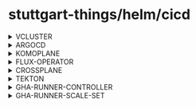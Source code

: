 # stuttgart-things/helm/cicd

<details><summary>VCLUSTER</summary>

## DEPLOYMENT

```bash
cat <<EOF > vcluster.yaml
---
helmfiles:
  - path: git::https://github.com/stuttgart-things/helm.git@cicd/vcluster.yaml.gotmpl
    values:
      - clusterName: dev-cluster
      - namespace: vcluster
EOF
```

## CONNECT TO VCLUSTER

```bash
vcluster connect dev-cluster -n vcluster
```

</details>

<details><summary>ARGOCD</summary>

### GENERATE PASSWORD

```bash
sudo apt -y install apache2-utils
adminPassword=$(htpasswd -nbBC 10 "" 'Test2025!' | tr -d ':\n')
adminPasswordMTime=$(echo $(date +%FT%T%Z))
```

### ARGOCD w/ VAULT PLUGIN

```bash
cat <<EOF > argocd.yaml
---
helmfiles:
  - path: git::https://github.com/stuttgart-things/helm.git@cicd/argocd.yaml.gotmpl
    values:
      - namespace: argocd
      - clusterIssuer: selfsigned
      - issuerKind: cluster-issuer
      - hostname: argocd
      - domain: 172.18.0.2.nip.io
      - ingressClassName: nginx
      - adminPassword: $2y$10$sX7RPXUpEQKjdi7hjyYI0e0r0dlfaM1JmmVmujd05Lx5CJpEqJomC
      - adminPasswordMTime: 2025-03-19T07:39:33UTC
      - enableAvp: true
      - vaultAddr: https://vault.172.18.0.2.nip.io
      - vaultNamespace: root
      - vaultRoleID: 1fa31949-8d0e-c100-c8ae-6eb287f8ea08
      - vaultSecretID: b76ddf4b-ba30-fc01-61fd-9d97588a6c09
      - imageHelfile: ghcr.io/helmfile/helmfile:v0.171.0
      - imageAvp: ghcr.io/stuttgart-things/sthings-avp:1.18.1-1.32.3-3.17.2
EOF

helmfile template -f argocd.yaml # RENDER ONLY
helmfile apply -f argocd.yaml # APPLY HELMFILE
```

### ARGOCD w/o VAULT PLUGIN

```bash
cat <<EOF > argocd.yaml
---
helmfiles:
  - path: git::https://github.com/stuttgart-things/helm.git@cicd/argocd.yaml.gotmpl
    values:
      - namespace: argocd
      - clusterIssuer: selfsigned
      - issuerKind: cluster-issuer
      - hostname: argocd
      - domain: 172.18.0.2.nip.io
      - ingressClassName: nginx
      - adminPassword: ""
      - adminPasswordMTime: ""
      - enableAvp: false
EOF

helmfile template -f argocd.yaml # RENDER ONLY
helmfile apply -f argocd.yaml # APPLY HELMFILE
```

</details>

<details><summary>KOMOPLANE</summary>

```bash
cat <<EOF > komoplane.yaml
---
helmfiles:
  - path: git::https://github.com/stuttgart-things/helm.git@apps/komoplane.yaml
    values:
      - namespace: crossplane-system
      - clusterIssuer: selfsigned
      - issuerKind: cluster-issuer
      - hostname: komoplane
      - domain: 172.18.0.5.nip.io
      - ingressClassName: nginx
EOF
```

</details>

<details><summary>FLUX-OPERATOR</summary>

### DEPLOY FLUX-OPERATOR ONLY

```bash
cat <<EOF > flux-operator.yaml
---
helmfiles:
  - path: git::https://github.com/stuttgart-things/helm.git@cicd/flux-operator.yaml.gotmpl
    values:
      - version: 0.28.0
EOF

helmfile template -f flux-operator.yaml # RENDER ONLY
helmfile apply -f flux-operator.yaml # APPLY HELMFILE # APPLY HELMFILE
```

### DEPLOY FLUX-OPERATOR+SOPS+INSTANCE

```bash

```bash
cat <<EOF > flux-sops-instance.yaml
---
helmfiles:
  - path: /home/sthings/projects/apps/helm/cicd/flux-operator.yaml.gotmpl
    values:
      - version: 0.28.0
  - path: /home/sthings/projects/apps/helm/cicd/flux-operator.yaml.gotmpl
    values:
      - version: 0.28.0
      - installOperator: false
      - secrets:
         git-token-auth:
           namespace: flux-system
           kvs:
             username: {{ env "GITHUB_USER" }}
             password: {{ env "GITHUB_TOKEN" }}
         sops-age:
           namespace: flux-system
           kvs:
             age.agekey: "<REPLACE-ME>"
      - instance:
          name: flux-stuttgart-things
          gitUrl: https://github.com/stuttgart-things/stuttgart-things.git
          gitRef: refs/heads/main
          gitPath: clusters/stuttgart-things/clusters/vcluster/xplane
          gitTokenSecretRef: git-token-auth
          enableSops: true
```

</details>

<details><summary>CROSSPLANE</summary>

```bash
cat <<EOF > crossplane.yaml
---
helmfiles:
  - path: git::https://github.com/stuttgart-things/helm.git@cicd/crossplane.yaml.gotmpl
    values:
      - namespace: crossplane-system
      - providers:
          - xpkg.upbound.io/crossplane-contrib/provider-helm:v0.21.0
          - xpkg.upbound.io/crossplane-contrib/provider-kubernetes:v0.18.0
      - terraform:
          configName: tf-provider
          image: ghcr.io/stuttgart-things/images/sthings-cptf:1.12.0
          package: xpkg.upbound.io/upbound/provider-terraform
          version: v0.21.0
          poll: 10m
          reconcileRate: 10
          s3SecretName: s3
      - secrets:
          s3:
            namespace: crossplane-system
            kvs:
              AWS_ACCESS_KEY_ID: ref+vault://apps/artifacts/accessKey
              AWS_SECRET_ACCESS_KEY: ref+vault://apps/artifacts/secretKey
EOF

helmfile template -f crossplane.yaml # RENDER ONLY
helmfile apply -f crossplane.yaml # APPLY HELMFILE # APPLY HELMFILE
```

</details>

<details><summary>TEKTON</summary>

### CRDS

```bash
kubectl apply -k https://github.com/stuttgart-things/helm/cicd/crds/tekton
```

### DEPLOY

```bash
cat <<EOF > tekton.yaml
---
helmfiles:
  - path: git::https://github.com/stuttgart-things/helm.git@cicd/tekton.yaml.gotmpl
    values:
      - namespace: tekton-operator
      - pipelineNamespace: tekton-pipelines
      - version: 0.77.5
EOF

helmfile template -f tekton.yaml # RENDER ONLY
helmfile apply -f tekton.yaml # APPLY HELMFILE
```

</details>

<details><summary>GHA-RUNNER-CONTROLLER</summary>

```bash
cat <<EOF > gha-runner-controller.yaml
---
helmfiles:
  - path: git::https://github.com/stuttgart-things/helm.git@cicd/gha-runner-controller.yaml
    values:
      - namespace: arc-systems

helmfile template -f gha-runner-controller.yaml# RENDER ONLY
helmfile apply -f gha-runner-controller.yaml # APPLY HELMFILE
EOF
```

</details>

<details><summary>GHA-RUNNER-SCALE-SET</summary>

```bash
cat <<EOF > gha-runner-scale-set.yaml
---
helmfiles:
  - path: git::https://github.com/stuttgart-things/helm.git@cicd/gha-runner-scale-set.yaml
    values:
      - repoName: ansible
      - namespace: arc-runner
      - githubRepoUrl: https://github.com/stuttgart-things/ansible
      - githubToken: <REPLACE-ME>
      - storageAccessMode: ReadWriteOnce
      - storageClassName: openebs-hostpath
      - storageRequest: 50Mi
      - runnerVersion: 2.323.0
      - ghaControllerNamespace: arc-systems
      - ghaControllerServiceAccount: gha-runner-scale-set-controller-gha-rs-controller
EOF

helmfile template -f gha-runner-scale-set.yaml # RENDER ONLY
helmfile apply -f gha-runner-scale-set.yaml # APPLY HELMFILE
```

</details>
